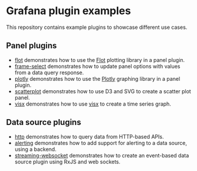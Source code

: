# Grafana plugin examples

This repository contains example plugins to showcase different use cases.

## Panel plugins

- [flot](examples/flot) demonstrates how to use the [Flot](http://www.flotcharts.org) plotting library in a panel plugin.
- [frame-select](examples/frame-select) demonstrates how to update panel options with values from a data query response.
- [plotly](examples/plotly) demonstrates how to use the [Plotly](https://plotly.com/javascript/) graphing library in a panel plugin.
- [scatterplot](examples/scatterplot) demonstrates how to use D3 and SVG to create a scatter plot panel.
- [visx](examples/visx) demonstrates how to use [visx](https://github.com/airbnb/visx) to create a time series graph.

## Data source plugins

- [http](examples/http-datasource) demonstrates how to query data from HTTP-based APIs.
- [alerting](examples/alerting) demonstrates how to add support for alerting to a data source, using a backend.
- [streaming-websocket](examples/streaming-websocket) demonstrates how to create an event-based data source plugin using RxJS and web sockets.
